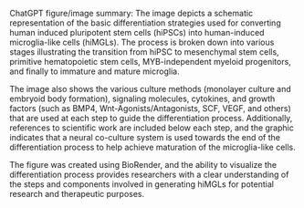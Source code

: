 ChatGPT figure/image summary: The image depicts a schematic representation of the basic differentiation strategies used for converting human induced pluripotent stem cells (hiPSCs) into human-induced microglia-like cells (hiMGLs). The process is broken down into various stages illustrating the transition from hiPSC to mesenchymal stem cells, primitive hematopoietic stem cells, MYB-independent myeloid progenitors, and finally to immature and mature microglia.

The image also shows the various culture methods (monolayer culture and embryoid body formation), signaling molecules, cytokines, and growth factors (such as BMP4, Wnt-Agonists/Antagonists, SCF, VEGF, and others) that are used at each step to guide the differentiation process. Additionally, references to scientific work are included below each step, and the graphic indicates that a neural co-culture system is used towards the end of the differentiation process to help achieve maturation of the microglia-like cells.

The figure was created using BioRender, and the ability to visualize the differentiation process provides researchers with a clear understanding of the steps and components involved in generating hiMGLs for potential research and therapeutic purposes.